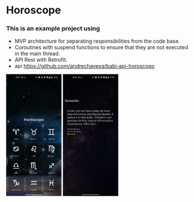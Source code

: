 # Horoscope
### This is an example project using

  - MVP architecture for separating responsibilities from the code base.
  - Coroutines with suspend functions to ensure that they are not executed in the main thread.
  - API Rest with Retrofit.
  - api https://github.com/andrechavesg/babi-api-horoscopo

<img src="screen_capture.png" width="30%"></img>
<img src="screen_capture2.png" width="30%"></img>
